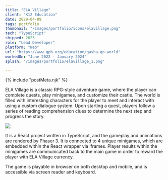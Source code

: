 ```yaml
---
title: "ELA Village"
client: "K12 Education"
date: 2029-04-09
tags: portfolio
thumbnail: "/images/portfolio/icons/elavillage.png"
tech: "TypeScript"
shipped: 2023
role: "Lead Developer"
platform: "Web"
url: "https://www.gpb.org/education/gasha-go-world"
workedOn: "June 2022 - January 2024"
splash: "/images/portfolio/elavillage_1.png"

---
```


{% include "postMeta.njk" %}

ELA Village is a classic RPG-style adventure game, where the player can complete quests, play minigames, and customize their castle. The world is filled with interesting characters for the player to meet and interact with using a custom dialogue system. Upon starting a quest, players follow a series of reading comprehension clues to determine the next step and progress the story.

<!-- ![image info](../../images/portfolio/elavillage_2.png) -->
<img class="portfolio-img" src="/images/portfolio/elavillage_2.png" />

It is a React project written in TypeScript, and the gameplay and animations are rendered by Phaser 3. It is connected to 4 unique minigames, which are embedded within the React wrapper via iframes. Player results within the minigames are communicated back to the main game in order to reward the player with ELA Village currency. 

The game is playable in browser on both desktop and mobile, and is accessible via screen reader and keyboard.